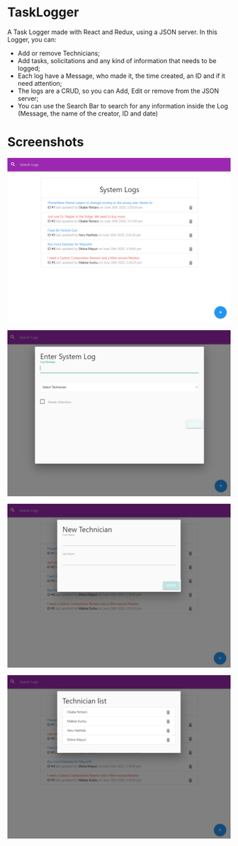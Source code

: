 # TaskLogger
A Task Logger made with React and Redux, using a JSON server. In this Logger, you can: 

- Add or remove Technicians;
- Add tasks, solicitations and any kind of information that needs to be logged;
- Each log have a Message, who made it, the time created, an ID and if it need attention;
- The logs are a CRUD, so you can Add, Edit or remove from the JSON server;
- You can use the Search Bar to search for any information inside the Log (Message, the name of the creator, ID and date)

# Screenshots

![Home](https://github.com/lucpena/TaskLogger/blob/master/ss/home.png)

![New Log](https://github.com/lucpena/TaskLogger/blob/master/ss/new-log.png)

![New Tech](https://github.com/lucpena/TaskLogger/blob/master/ss/new-tech.png)

![Tech List](https://github.com/lucpena/TaskLogger/blob/master/ss/tech-list.png)
